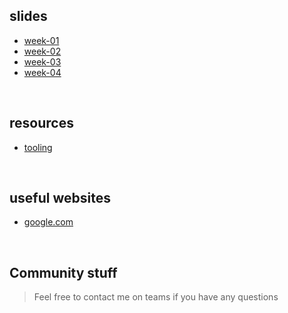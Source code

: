 ## slides
* [week-01](week01)
* [week-02](week02)
* [week-03](week03)
* [week-04](week04)

&nbsp;

## resources
* [tooling](resources/tooling)

&nbsp;

## useful websites
* [google.com](https://www.google.com)

&nbsp;

## Community stuff
> Feel free to contact me on teams if you have any questions
